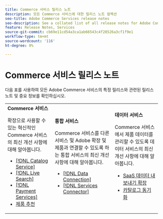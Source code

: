```yaml
---
title: Commerce 서비스 릴리스 노트
description: 모든 Commerce 서비스에 대한 릴리스 노트 컬렉션
seo-title: Adobe Commerce Services release notes
seo-description: See a collated list of all release notes for Adobe Commerce Services and related data and integration services.
feature: Release Notes, Services
source-git-commit: cb69e11cd54a3ca1ab66543c4f28526a3cf1f9e1
workflow-type: tm+mt
source-wordcount: '116'
ht-degree: 0%

---
```


# Commerce 서비스 릴리스 노트

다음 표를 사용하여 모든 Adobe Commerce 서비스의 특정 릴리스와 관련된 릴리스 노트 및 중요 정보를 확인하십시오.

<table>
  <tbody>
    <tr>
      <td><strong>Commerce 서비스</strong>
        <p>확장으로 사용할 수 있는 혁신적인 Commerce 서비스의 최신 개선 사항에 대해 알아봅니다.</p>
          <ul>
            <li><a href="https://experienceleague.adobe.com/docs/commerce/catalog-service/release-notes.html?lang=ko">[!DNL Catalog Service]</a></li>
            <li><a href="https://experienceleague.adobe.com/docs/commerce/live-search/release-notes.html?lang=ko">[!DNL Live Search]</a></li>
            <li><a href="https://experienceleague.adobe.com/docs/commerce/payment-services/release-notes.html?lang=ko">[!DNL Payment Services]</a></li>
            <li><a href="https://experienceleague.adobe.com/docs/commerce/product-recommendations/release-notes.html?lang=ko">제품 추천</a></li>
          </ul>
        </td>
      <td><strong>통합 서비스</strong>
        <p>Commerce 서비스를 다른 서비스 및 Adobe 확장 및 제품과 연결할 수 있도록 하는 통합 서비스의 최신 개선 사항에 대해 알아봅니다.</p>
          <ul>
            <li><a href="https://experienceleague.adobe.com/docs/commerce/data-connection/release-notes.html?lang=ko">[!DNL Data Connection]</a></li>
            <li><a href="https://experienceleague.adobe.com/docs/commerce/user-guides/saas.html">[!DNL Services Connector]</a></li>
          </ul>
      </td>
      <td><strong>데이터 서비스</strong>
        <p>Commerce 서비스에서 제품 데이터를 관리할 수 있도록 데이터 서비스의 최신 개선 사항에 대해 알아봅니다.</p>
          <ul>
           <li><a href="https://experienceleague.adobe.com/ko/docs/commerce/saas-data-export/release-notes">SaaS 데이터 내보내기 확장</a></li>
            <li><a href="https://experienceleague.adobe.com/docs/commerce/user-guides/data-services/catalog-sync.html?lang=ko">카탈로그 동기화</a></li>
          </ul>
      </td>
    </tr>
  </tbody>
</table>
